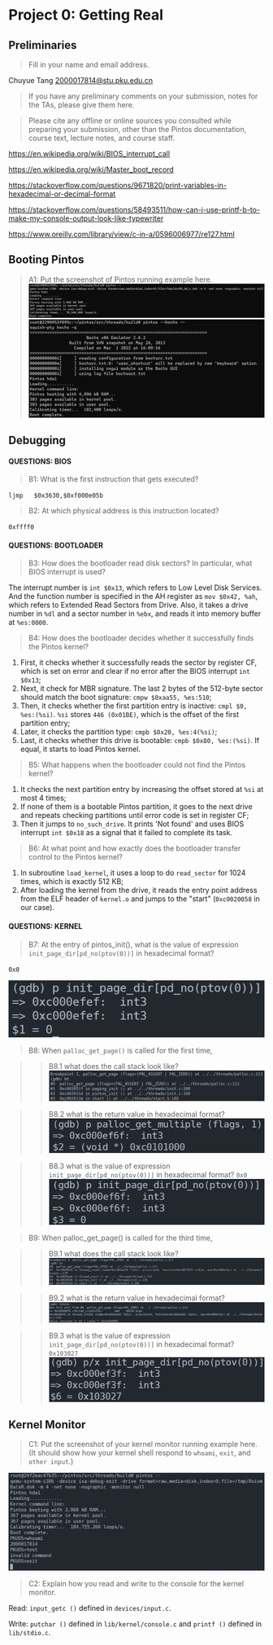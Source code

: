 # Project 0: Getting Real

## Preliminaries

>Fill in your name and email address.

Chuyue Tang <2000017814@stu.pku.edu.cn>

>If you have any preliminary comments on your submission, notes for the TAs, please give them here.



>Please cite any offline or online sources you consulted while preparing your submission, other than the Pintos documentation, course text, lecture notes, and course staff.

https://en.wikipedia.org/wiki/BIOS_interrupt_call

https://en.wikipedia.org/wiki/Master_boot_record

https://stackoverflow.com/questions/9671820/print-variables-in-hexadecimal-or-decimal-format

https://stackoverflow.com/questions/58493511/how-can-i-use-printf-b-to-make-my-console-output-look-like-typewriter

https://www.oreilly.com/library/view/c-in-a/0596006977/re127.html


## Booting Pintos

>A1: Put the screenshot of Pintos running example here.
![booting of Pintos in QEMU](boot_qemu.png)
![booting of Pintos in Bochs](boot_bochs.png)

## Debugging

#### QUESTIONS: BIOS 

>B1: What is the first instruction that gets executed?

`ljmp   $0x3630,$0xf000e05b`

>B2: At which physical address is this instruction located?

`0xffff0`


#### QUESTIONS: BOOTLOADER

>B3: How does the bootloader read disk sectors? In particular, what BIOS interrupt is used?

The interrupt number is `int $0x13`, which refers to Low Level Disk Services. And the function number is specified in the AH register as `mov $0x42, %ah`, which refers to Extended Read Sectors from Drive. Also, it takes a drive number in `%dl` and a sector number in `%ebx`, and reads it into memory buffer at `%es:0000`.

>B4: How does the bootloader decides whether it successfully finds the Pintos kernel?

1. First, it checks whether it successfully reads the sector by register CF, which is set on error and clear if no error after the BIOS interrupt `int $0x13`;
2. Next, it check for MBR signature. The last 2 bytes of the 512-byte sector should match the boot signature: `cmpw $0xaa55, %es:510`; 
3. Then, it checks whether the first partition entry is inactive: `cmpl $0, %es:(%si)`. `%si` stores `446 (0x01BE)`, which is the offset of the first partition entry;
4. Later, it checks the partition type: `cmpb $0x20, %es:4(%si)`;
5. Last, it checks whether this drive is bootable: `cmpb $0x80, %es:(%si)`. If equal, it starts to load Pintos kernel.

>B5: What happens when the bootloader could not find the Pintos kernel?

1. It checks the next partition entry by increasing the offset stored at `%si` at most 4 times;
2. If none of them is a bootable Pintos partition, it goes to the next drive and repeats checking partitions until error code is set in register CF;
3. Then it jumps to `no_such_drive`. It prints 'Not found' and uses BIOS interrupt `int $0x18` as a signal that it failed to complete its task.

>B6: At what point and how exactly does the bootloader transfer control to the Pintos kernel?

1. In subroutine `load_kernel`, it uses a loop to do `read_sector` for 1024 times, which is exactly 512 KB;
2. After loading the kernel from the drive, it reads the entry point address from the ELF header of `kernel.o` and jumps to the "start" (`0xc0020058` in our case). 

#### QUESTIONS: KERNEL

>B7: At the entry of pintos_init(), what is the value of expression `init_page_dir[pd_no(ptov(0))]` in hexadecimal format?

`0x0`

![alt text](image.png)

>B8: When `palloc_get_page()` is called for the first time,

>> B8.1 what does the call stack look like?
>> ![alt text](image-1.png)

>> B8.2 what is the return value in hexadecimal format?
>> ![alt text](image-2.png)

>> B8.3 what is the value of expression `init_page_dir[pd_no(ptov(0))]` in hexadecimal format?
>> `0x0`
>> ![alt text](image-3.png)


>B9: When palloc_get_page() is called for the third time,

>> B9.1 what does the call stack look like?
>> ![alt text](image-4.png)

>> B9.2 what is the return value in hexadecimal format?
>> ![alt text](image-5.png)

>> B9.3 what is the value of expression `init_page_dir[pd_no(ptov(0))]` in hexadecimal format?
>> `0x103027`
>> ![alt text](image-7.png)



## Kernel Monitor

>C1: Put the screenshot of your kernel monitor running example here. (It should show how your kernel shell respond to `whoami`, `exit`, and `other input`.)

![alt text](kernel_monitor.png)

>C2: Explain how you read and write to the console for the kernel monitor.

Read: `input_getc ()` defined in `devices/input.c`.

Write: `putchar ()` defined in `lib/kernel/console.c` and `printf ()` defined in `lib/stdio.c`.